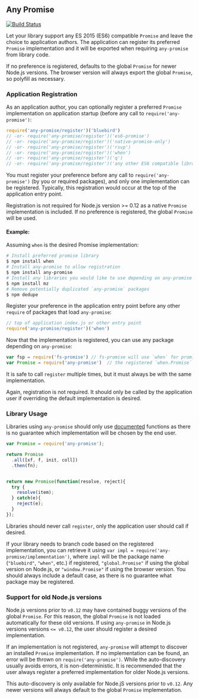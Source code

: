 ## Any Promise

[![Build Status](https://secure.travis-ci.org/kevinbeaty/any-promise.svg)](http://travis-ci.org/kevinbeaty/any-promise)

Let your library support any ES 2015 (ES6) compatible `Promise` and leave the choice to application authors. The application can register its preferred `Promise` implementation and it will be exported when requiring `any-promise` from library code.

If no preference is registered, defaults to the global `Promise` for newer Node.js versions. The browser version will always export the global `Promise`, so polyfill as necessary.

### Application Registration

As an application author, you can optionally register a preferred `Promise` implementation on application startup (before any call to `require('any-promise')`:

```javascript
require('any-promise/register')('bluebird')
// -or- require('any-promise/register')('es6-promise')
// -or- require('any-promise/register')('native-promise-only')
// -or- require('any-promise/register')('rsvp')
// -or- require('any-promise/register')('when')
// -or- require('any-promise/register')('q')
// -or- require('any-promise/register')('any other ES6 compatible library')
```

You must register your preference before any call to `require('any-promise')` (by you or required packages), and only one implementation can be registered. Typically, this registration would occur at the top of the application entry point.

Registration is not required for Node.js version >= 0.12 as a native `Promise` implementation is included. If no preference is registered, the global `Promise` will be used.

#### Example:

Assuming `when` is the desired Promise implementation:

```bash
# Install preferred promise library
$ npm install when
# Install any-promise to allow registration
$ npm install any-promise
# Install any libraries you would like to use depending on any-promise
$ npm install mz
# Remove potentially duplicated `any-promise` packages
$ npm dedupe
```
Register your preference in the application entry point before any other `require` of packages that load `any-promise`:

```javascript
// top of application index.js or other entry point
require('any-promise/register')('when')
```

Now that the implementation is registered, you can use any package depending on `any-promise`:

```javascript
var fsp = require('fs-promise') // fs-promise will use `when` for promise implementations
var Promise = require('any-promise')  // the registered `when.Promise`
```

It is safe to call `register` multiple times, but it must always be with the same implementation.

Again, registration is not required. It should only be called by the application user if overriding the default implementation is desired.


### Library Usage

Libraries using `any-promise` should only use [documented](https://developer.mozilla.org/en-US/docs/Web/JavaScript/Reference/Global_Objects/Promise) functions as there is no guarantee which implementation will be chosen by the end user.

```javascript
var Promise = require('any-promise');

return Promise
  .all([xf, f, init, coll])
  .then(fn);


return new Promise(function(resolve, reject){
  try {
    resolve(item);
  } catch(e){
    reject(e);
  }
});

```

Libraries should never call `register`, only the application user should call if desired.

If your library needs to branch code based on the registered implementation, you can retrieve it using `var impl = require('any-promise/implementation')`, where `impl` will be the package name (`"bluebird"`, `"when"`, etc.) if registered, `"global.Promise"` if using the global version on Node.js, or `"window.Promise"` if using the browser version. You should always include a default case, as there is no guarantee what package may be registered.

### Support for old Node.js versions

Node.js versions prior to `v0.12` may have contained buggy versions of the global `Promise`. For this reason, the global `Promise` is not loaded automatically for these old versions.  If using `any-promise` in Node.js versions versions `<= v0.12`, the user should register a desired implementation.

If an implementation is not registered, `any-promise` will attempt to discover an installed `Promise` implementation.  If no implementation can be found, an error will be thrown on `require('any-promise')`.  While the auto-discovery usually avoids errors, it is non-deterministic. It is recommended that the user always register a preferred implementation for older Node.js versions.

This auto-discovery is only available for Node.jS versions prior to `v0.12`. Any newer versions will always default to the global `Promise` implementation.
